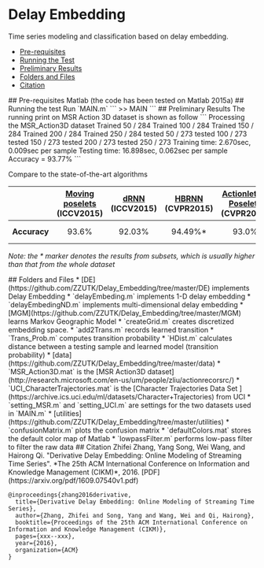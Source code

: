# Delay Embedding
Time series modeling and classification based on delay embedding.  

* [Pre-requisites](#Requirements)
* [Running the Test](#Running)
* [Preliminary Results](#Result)
* [Folders and Files](#Folders)
* [Citation](#Citation)

<a name="Requirements">
## Pre-requisites 
Matlab (the code has been tested on Matlab 2015a)

<a name="Running">
## Running the test
Run `MAIN.m`
```
>> MAIN
```

<a name="Result">
## Preliminary Results
The running print on MSR Action 3D dataset is shown as follow
```
Processing the MSR_Action3D dataset 
Trained 50 / 284
Trained 100 / 284
Trained 150 / 284
Trained 200 / 284
Trained 250 / 284
tested 50 / 273
tested 100 / 273
tested 150 / 273
tested 200 / 273
tested 250 / 273
Training time: 2.670sec, 0.009sec per sample
Testing time: 16.898sec, 0.062sec per sample
Accuracy = 93.77%
```

Compare to the state-of-the-art algorithms

| | [Moving poselets](http://www.cv-foundation.org//openaccess/content_iccv_2015_workshops/w11/papers/Tao_Moving_Poselets_A_ICCV_2015_paper.pdf)<br>(ICCV2015) | [dRNN](http://www.cv-foundation.org/openaccess/content_iccv_2015/papers/Veeriah_Differential_Recurrent_Neural_ICCV_2015_paper.pdf)<br>(ICCV2015) | [HBRNN](http://www.cv-foundation.org/openaccess/content_cvpr_2015/papers/Du_Hierarchical_Recurrent_Neural_2015_CVPR_paper.pdf)<br>(CVPR2015) | [Actionlets & Poselets](http://www.cv-foundation.org/openaccess/content_cvpr_2016/papers/Lillo_A_Hierarchical_Pose-Based_CVPR_2016_paper.pdf)<br>(CVPR2016)| Our method |
|---|:---:|:---:|:---:|:---:|:---:|
| **Accuracy** | 93.6% | 92.03% | 94.49%* | 93.0% | 93.77% / 94.52%* |
*Note: the * marker denotes the results from subsets, which is usually higher than that from the whole dataset*

<a name="Folders">
## Folders and Files
* [DE](https://github.com/ZZUTK/Delay_Embedding/tree/master/DE) implements Delay Embedding
 * `delayEmbeding.m` implements 1-D delay embedding
 * `delayEmbedingND.m` implements multi-dimensional delay embedding
* [MGM](https://github.com/ZZUTK/Delay_Embedding/tree/master/MGM) learns Markov Geographic Model
 * `createGrid.m` creates discretized embedding space.
 * `add2Trans.m` records learned transition
 * `Trans_Prob.m` computes transition probability
 * `HDist.m` calculates distance between a testing sample and learned model (transition probability) 
* [data](https://github.com/ZZUTK/Delay_Embedding/tree/master/data) 
 * `MSR_Action3D.mat` is the [MSR Action3D dataset](http://research.microsoft.com/en-us/um/people/zliu/actionrecorsrc/)
 * `UCI_CharacterTrajectories.mat` is the [Character Trajectories Data Set ](https://archive.ics.uci.edu/ml/datasets/Character+Trajectories) from UCI
 * `setting_MSR.m` and `setting_UCI.m` are settings for the two datasets used in `MAIN.m`
* [utilities](https://github.com/ZZUTK/Delay_Embedding/tree/master/utilities)
 * `confusionMatrix.m` plots the confusion matrix
 * `defaultColors.mat` stores the default color map of Matlab
 * `lowpassFilter.m` performs low-pass filter to filter the raw data

<a name="Citation">
## Citation
Zhifei Zhang, Yang Song, Wei Wang, and Hairong Qi. "Derivative Delay Embedding: Online Modeling of Streaming Time Series". *The 25th ACM International Conference on Information and Knowledge Management (CIKM)*, 2016. [PDF](https://arxiv.org/pdf/1609.07540v1.pdf) 

```
@inproceedings{zhang2016derivative,
  title={Derivative Delay Embedding: Online Modeling of Streaming Time Series},
  author={Zhang, Zhifei and Song, Yang and Wang, Wei and Qi, Hairong},
  booktitle={Proceedings of the 25th ACM International Conference on Information and Knowledge Management (CIKM)},
  pages={xxx--xxx},
  year={2016},
  organization={ACM}
}
```
